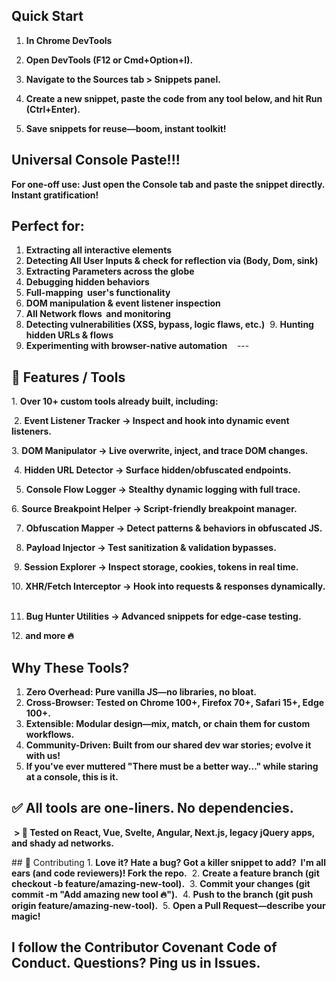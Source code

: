 ## ‎Quick Start
1. **‎In Chrome DevTools**
‎
2. **‎Open DevTools (F12 or Cmd+Option+I).**

3. **‎Navigate to the Sources tab > Snippets panel.**
‎
4. **‎Create a new snippet, paste the code from any tool below, and hit Run (Ctrl+Enter).**
‎
5. **‎Save snippets for reuse—boom, instant toolkit!**
‎



## Universal Console Paste!!!
**For one-off use: Just open the Console tab and paste the snippet directly. Instant gratification!**
‎



## ‎Perfect for:
1. **‎Extracting all interactive elements**
‎
2. **‎Detecting All User Inputs & check for reflection via (Body, Dom, sink)**
‎
3. **‎Extracting Parameters across the globe**
‎
4. **‎Debugging hidden behaviors**
‎
5. **‎Full-mapping  user's functionality**
‎
6. ‎**DOM manipulation & event listener inspection**
‎
7. ‎**All Network flows  and monitoring**
‎
8. ‎**Detecting vulnerabilities (XSS, bypass, logic flaws, etc.)**
‎
‎9. **Hunting hidden URLs & flows**
‎
10. ‎**Experimenting with browser-native automation**
‎
‎
‎
‎---

## ‎🚀 Features / Tools
‎1. **Over 10+ custom tools already built, including:**

‎
2. **‎Event Listener Tracker → Inspect and hook into dynamic event listeners.**
‎

‎3. **DOM Manipulator → Live overwrite, inject, and trace DOM changes.**

‎
4. **‎Hidden URL Detector → Surface hidden/obfuscated endpoints.**
‎

5. **‎Console Flow Logger → Stealthy dynamic logging with full trace.**
‎

‎6. **Source Breakpoint Helper → Script-friendly breakpoint manager.**
‎

7. **‎Obfuscation Mapper → Detect patterns & behaviors in obfuscated JS.**
‎

8. **‎Payload Injector → Test sanitization & validation bypasses.**

‎
‎9. **Session Explorer → Inspect storage, cookies, tokens in real time.**
‎

‎10. **XHR/Fetch Interceptor → Hook into requests & responses dynamically.**
‎

11. **‎Bug Hunter Utilities → Advanced snippets for edge-case testing.**
‎

‎12. **and more 🔥**
‎
‎


## ‎Why These Tools?
1. **‎Zero Overhead: Pure vanilla JS—no libraries, no bloat.**
‎
2. **‎Cross-Browser: Tested on Chrome 100+, Firefox 70+, Safari 15+, Edge 100+.**
‎
3. **‎Extensible: Modular design—mix, match, or chain them for custom workflows.**
‎
4. **‎Community-Driven: Built from our shared dev war stories; evolve it with us!**
‎
5. **‎If you've ever muttered "There must be a better way..." while staring at a console, this is it.**
‎

## ‎✅ All tools are **one-liners**. No dependencies. 
‎
**‎> 🧪 Tested on React, Vue, Svelte, Angular, Next.js, legacy jQuery apps, and shady ad networks.**
‎



‎## 🤝 Contributing
‎1. **Love it? Hate a bug? Got a killer snippet to add?  I'm all ears (and code reviewers)!
‎Fork the repo.**
‎
2. **‎Create a feature branch (git checkout -b feature/amazing-new-tool).**
‎
3. **‎Commit your changes (git commit -m "Add amazing new tool 🔥").**
‎
4. **‎Push to the branch (git push origin feature/amazing-new-tool).**
‎
5. **‎Open a Pull Request—describe your magic!**
‎


## ‎I follow the Contributor Covenant Code of Conduct. Questions? Ping us in Issues.
‎
